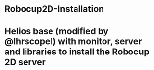# Robocup2D-Installation

# Helios base (modified by @lhrscopel) with monitor, server and libraries to install the Robocup 2D server
